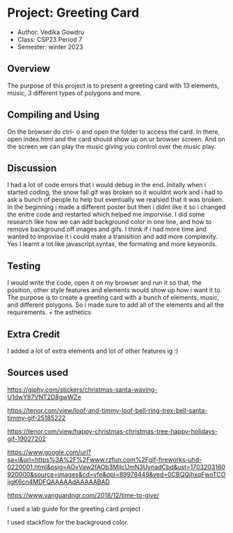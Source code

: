 # Project: Greeting Card

* Author: Vedika Gowdru 
* Class: CSP23 Period 7
* Semester: winter 2023

## Overview

The purpose of this project is to present a greeting card with 13 elements, music, 3 different types of polygons and more. 

## Compiling and Using

On the browser do ctrl- o and open the folder to access the card. In there, open index.html and the card should show up on ur browser screen. And on the screen we can play the music giving you control over the music play.  

## Discussion

I had a lot of code errors that i would debug in the end. Initally when i started coding, the snow fall gif was broken so it wouldnt work and i had to ask a bunch of people to help but eventually we realsied that it was broken. In the beginning i made a different poster but then i didnt like it so i changed the enitre code and restarted which helped me imporvise. I did some research like how we can add background color in one line, and how to remove background off images and gifs. I think if i had more time and wanted to impovise it i could make a tranisition and add more complexity. Yes I learnt a lot like javascript syntax, the formating and more keywords.  


## Testing

I would write the code, open it on my browser and run it so that, the position, other style features and elements would show up how i want it to. The purpose is to create a greeting card with a bunch of elements, music, and different polygons. So i made sure to add all of the elements and all the requirements. + the asthetics 


## Extra Credit

I added a lot of extra elements and lot of other features ig :)

## Sources used


https://giphy.com/stickers/christmas-santa-waving-U1dwY87VNT2D8gwWZe

https://tenor.com/view/loof-and-timmy-loof-bell-ring-trex-bell-santa-timmy-gif-25185222

https://tenor.com/view/happy-christmas-christmas-tree-happy-holidays-gif-19027202

https://www.google.com/url?sa=i&url=https%3A%2F%2Fwww.rzfun.com%2Fgif-fireworks-uhd-0220001.html&psig=AOvVaw2fAOb3MjIcUmN3UynadCbd&ust=1703203160920000&source=images&cd=vfe&opi=89978449&ved=0CBQQjhxqFwoTCOijgK6cn4MDFQAAAAAdAAAAABAD

https://www.vanguardngr.com/2018/12/time-to-give/

I used a lab guide for the greeting card project . 

I used stackflow for the background color. 

